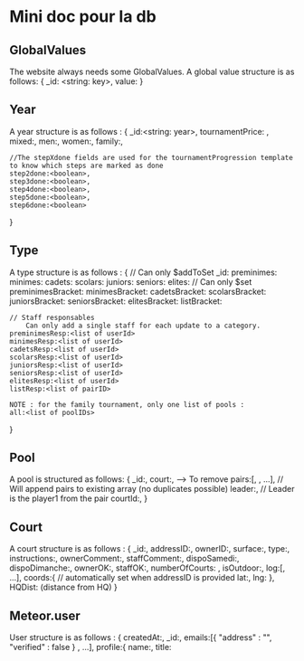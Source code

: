 # Mini doc pour la db

## GlobalValues

The website always needs some GlobalValues.
A global value structure is as follows:
{
    _id: <string: key>,
    value: <value>
}

## Year

A year structure is as follows :
{
    _id:<string: year>,
    tournamentPrice: <number>,
    mixed:<typeID>,
    men:<typeID>,
    women:<typeID>,
    family:<typeID>,

    //The stepXdone fields are used for the tournamentProgression template to know which steps are marked as done
    step2done:<boolean>,
    step3done:<boolean>,
    step4done:<boolean>,
    step5done:<boolean>,
    step6done:<boolean>
}


## Type

A type structure is as follows :
{
    // Can only $addToSet
    _id:<typeID>
    preminimes:<list of poolIDs>
    minimes:<list of poolIDs>
    cadets:<list of poolIDs>
    scolars:<list of poolIDs>
    juniors:<list of poolIDs>
    seniors:<list of poolIDs>
    elites:<list of poolIDs>
    // Can only $set
    preminimesBracket:<list of pairId>
    minimesBracket:<list of pairId>
    cadetsBracket:<list of pairId>
    scolarsBracket:<list of pairId>
    juniorsBracket:<list of pairId>
    seniorsBracket:<list of pairId>
    elitesBracket:<list of pairId>
    listBracket:<list of pairID>


    // Staff responsables
        Can only add a single staff for each update to a category.
    preminimesResp:<list of userId>
    minimesResp:<list of userId>
    cadetsResp:<list of userId>
    scolarsResp:<list of userId>
    juniorsResp:<list of userId>
    seniorsResp:<list of userId>
    elitesResp:<list of userId>
    listResp:<list of pairID>

    NOTE : for the family tournament, only one list of pools :
    all:<list of poolIDs>
}


## Pool

A pool is structured as follows:
{
    _id:<id>,
    court:<court>, --> To remove
    pairs:[<pairID>, <pairID>, ...], // Will append pairs to existing array (no duplicates possible)
    leader:<pairId>, // Leader is the player1 from the pair
    courtId:<courtID>,
}

## Court

A court structure is as follows :
{
    _id:<courtId>,
    addressID:<addressID>,
    ownerID:<ownerID>,
    surface:<surface>,
    type:<type>,
    instructions:<instructions>,
    ownerComment:<ownerComment>,
    staffComment:<staffComment>,
    dispoSamedi:<boolean>,
    dispoDimanche:<boolean>,
    ownerOK:<boolean>,
    staffOK:<boolean>,
    numberOfCourts: <integer>,
    isOutdoor:<boolean>,
    log:[<logId>, ...],
    coords:{ // automatically set when addressID is provided
        lat:<latitude>,
        lng:<longitude>
    },
    HQDist:<double> (distance from HQ)
}


## Meteor.user

User structure is as follows :
{
    createdAt:<createdAt>,
    _id:<id>,
    emails:[{ "address" : "<email1>", "verified" : false } , ...],
    profile:{
        name:<name>,
        title:<title>,
        firstName:<firstName>,
        lastName:<lastName>,
        addressID:<addressID>,
        phone:<phone>,
        birthDate:<birthDate>,
        AFT:<AFT>,
        isStaff:<isStaff>,
        isAdmin:<isAdmin>,
        gender:<gender>
    },
    services:{
        google{
            <google stuff>
        }
        facebook{
            <facebook stuff>
        }
    },
    log:[<logId>, ...]
}


## Address

The addressData structure is as follows :
{
    _id:<id>, // Omit this if you want to create a new address, this will be auto-generated
    street:<street>,
    number:<number>,
    box:<box>,
    city:<city>,
    zipCode:<zipCode>,
    country:<country>,
    isCourtAddress:<boolean>
}


## Pair

A pair is structured as follows:
{
    _id:<id>,
    player1:{
        _id:<userID>,
        extras:{
            <name>:<number>
        },
        playerWish:<playerWish>,
        courtWish:<courtWish>,
        otherWish:<otherWish>
    },
    player2:{
        _id:<userID>,
        extras:{
            <name>:<number>
        },
        playerWish:<playerWish>,
        courtWish:<courtWish>,
        otherWish:<otherWish>
    },
    tournament :[<pointsRound1>, <pointsRound2>, ....],
    tournamentCourts:[<courtForRound1>, ...],
    year:<year>
}

## Extra
An extra is structured as follows :
{
    _id:<id>,
    name:<extra name>,
    price:<price>,
    comment:<comment>
}

## Payment

A payment is structured as follows :
{
    _id:<id>,
    userID: <user id>,
    tournamentYear: <tournament year>,
    day: <saturday or sunday>,
    status:<string: status>, // paid or pending
    balance:<number: balance>,
    date:<date>,
    paymentMethod:<string: method>, // Cash, CreditCard or BankTransfer
}


## Match

A match is structured as follows :
{
    _id:<id>,
    poolId:<poolId>,
    <pairID>:<points>,
    <pairID>:<points>,
    courtId:<courtID>
}

matchData is expected to be formated like this :
{
    _id:<id>, // Optional
    poolId:<poolId>,
    pair1: {pairId: <pairID>, points:<points>}, // Note : the order pair1/pair2 is irrelevant and is just for the convenience of parsing the data
    pair2: {pairId: <pairID>, points:<points>}
}


## FORUM

Thread structure:
{
    _id:<threadId>,
    name:<threadName>,
    topics:[
        <topicId1>, ...
    ]
}

Topic structure:
{
    _id:<topicId>,
    name:<topic name>,
    lastUpdatedTime:<Date>,
    lastUpdatedUser:<userId>,
    posts:[<post1>,...]
}

Post structure:
{
    time:<Date>,
    author:<userId>,
    postText:<post text>
}
